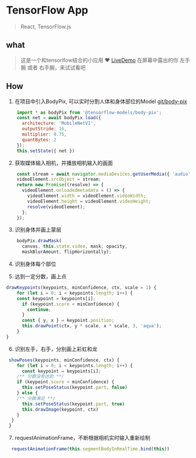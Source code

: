 # TensorFlow App
> React, TensorFlow.js

## what
> 这是一个和tensorlfow结合的小应用
> :heart: [LiveDemo](https://skadieyes.github.io/tensorflow-app/)
> 在屏幕中露出的你 左手腕 或者 右手腕，来试试看吧

## How
1. 在项目中引入BodyPix, 可以实时分割人体和身体部位的Model
[git/body-pix](https://github.com/tensorflow/tfjs-models/tree/master/body-pix)
```javascript
    import * as bodyPix from '@tensorflow-models/body-pix';
    const net = await bodyPix.load({
      architecture: 'MobileNetV1',
      outputStride: 16,
      multiplier: 0.75,
      quantBytes: 2
    });
    this.setState({ net })
```

2. 获取媒体输入相机，并播放相机输入的画面
```javascript
    const stream = await navigator.mediaDevices.getUserMedia({ 'audio': false, 'video': true });
    videoElement.srcObject = stream;
    return new Promise((resolve) => {
      videoElement.onloadedmetadata = () => {
        videoElement.width = videoElement.videoWidth;
        videoElement.height = videoElement.videoHeight;
        resolve(videoElement);
      };
    });
```

3. 识别身体并画上蒙层
```javascript
    bodyPix.drawMask(
      canvas, this.state.video, mask, opacity,
      maskBlurAmount, flipHorizontally);
```
4. 识别身体每个部位

5. 达到一定分数，画上点
```javascript
drawKeypoints(keypoints, minConfidence, ctx, scale = 1) {
    for (let i = 0; i < keypoints.length; i++) {
    const keypoint = keypoints[i];
      if (keypoint.score < minConfidence) {
        continue;
      }
      const { y, x } = keypoint.position;
      this.drawPoint(ctx, y * scale, x * scale, 3, 'aqua');
    }
}
```

6. 识别左手，右手，分别画上彩虹和龙
```javascript
 showPoses(keypoints, minConfidence, ctx) {
    for (let i = 0; i < keypoints.length; i++) {
      const keypoint = keypoints[i];
    /** 分数没有达到 **/
    if (keypoint.score < minConfidence) {
      this.setPoseStatus(keypoint.part, false)
    } else {
    /** 分数满足 **/
      this.setPoseStatus(keypoint.part, true)
      this.drawImage(keypoint, ctx)
    }
  }
 }
```

7. requestAnimationFrame，不断根据相机实时输入重新绘制
```javascript
  requestAnimationFrame(this.segmentBodyInRealTime.bind(this))
```
